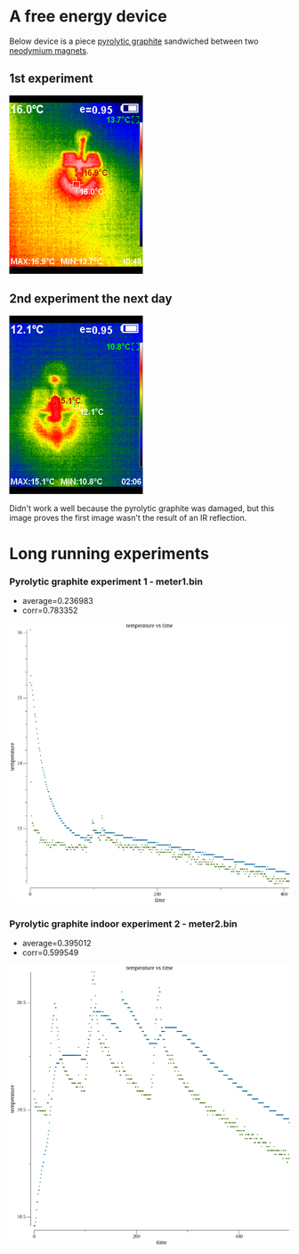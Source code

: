 
# A free energy device
Below device is a piece [pyrolytic graphite](https://en.wikipedia.org/wiki/Pyrolytic_carbon) sandwiched between two [neodymium magnets](https://en.wikipedia.org/wiki/Neodymium_magnet).

## 1st experiment
![1st experiment](20221115-104833.jpg?raw=true)

## 2nd experiment the next day
![2nd experiment](20221116-020655.jpg?raw=true)

Didn't work a well because the pyrolytic graphite was damaged, but this image proves the first image wasn't the result of an IR reflection.

# Long running experiments

### Pyrolytic graphite experiment 1 - meter1.bin
* average=0.236983
* corr=0.783352

![meter1.bin](meter1.png?raw=true)

### Pyrolytic graphite indoor experiment 2 - meter2.bin
* average=0.395012
* corr=0.599549

![meter2.bin](meter2.png?raw=true)

